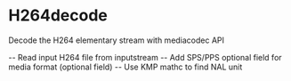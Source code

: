 # H264decode
Decode the H264 elementary stream with mediacodec API

-- Read input H264 file from inputstream
-- Add SPS/PPS optional field for media format (optional field)
-- Use KMP mathc to find NAL unit
